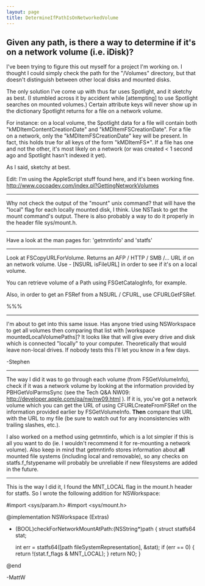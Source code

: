 ```yaml
---
layout: page
title: DetermineIfPathIsOnNetworkedVolume
---
```




Given any path, is there a way to determine if it's on a network volume (i.e. iDisk)?
----
I've been trying to figure this out myself for a project I'm working on.  I thought I could simply check the path for the "/Volumes" directory, but that doesn't distinguish between other local disks and mounted disks.

The only solution I've come up with thus far uses Spotlight, and it sketchy as best. (I stumbled across it by accident while [attempting] to use Spotlight searches on mounted volumes.)  Certain attribute keys will never show up in the dictionary Spotlight returns for a file on a network volume.

For instance: on a local volume, the Spotlight data for a file will contain both "kMDItemContentCreationDate" and "kMDItemFSCreationDate".  For a file on a network, only the "kMDItemFSCreationDate" key will be present.  In fact, this holds true for all keys of the form "kMDItemFS*".  If a file has one and not the other, it's most likely on a network (or was created < 1 second ago and Spotlight hasn't indexed it yet).

As I said, sketchy at best.

Edit: I'm using the AppleScript stuff found here, and it's been working fine.
http://www.cocoadev.com/index.pl?GettingNetworkVolumes


----

Why not check the output of the "mount" unix command? that will have the "local" flag for each locally mounted disk, I think. Use NSTask to get the mount command's  output. There is also probably a way to do it properly in the header file sys/mount.h.

----

Have a look at the man pages for: 'getmntinfo' and 'statfs'

----

Look at FSCopyURLForVolume. Returns an AFP / HTTP / SMB /... URL if on an network volume. Use - [NSURL isFileURL] in order to see if it's on a local volume.

You can retrieve volume of a Path using FSGetCatalogInfo, for example.

Also, in order to get an FSRef from a NSURL / CFURL, use CFURLGetFSRef.

%%% 

----
I'm about to get into this same issue.  Has anyone tried using NSWorkspace to get all volumes then comparing that list with [workspace mountedLocalVolumePaths]?  It looks like that will give every drive and disk which is connected "locally" to your computer.  Theoretically that would leave non-local drives.  If nobody tests this I'll let you know in a few days.

-Stephen

----
The way I did it was to go through each volume (from     FSGetVolumeInfo), check if it was a network volume by looking at the information provided by     PBHGetVolParmsSync (see the Tech Q&A NW09: http://developer.apple.com/qa/nw/nw09.html ). If it is, you've got a network volume which you can get the URL of using     CFURLCreateFromFSRef on the information provided earlier by     FSGetVolumeInfo. **Then**  compare that URL with the URL to my file (be sure to watch out for any inconsistencies with trailing slashes, etc.).

I also worked on a method using     getmntinfo, which is a lot simpler if this is all you want to do (ie. I wouldn't recommend it for re-mounting a network volume). Also keep in mind that     getmntinfo stores information about **all** mounted file systems (including local and removable), so any checks on     statfs.f_fstypename will probably be unreliable if new filesystems are added in the future.

----

This is the way I did it, I found the MNT_LOCAL flag in the mount.h header for statfs. So I wrote the following addition for NSWorkspace:

    
#import <sys/param.h>
#import <sys/mount.h>

@implementation NSWorkspace (Extras)

- (BOOL)checkForNetworkMountAtPath:(NSString*)path
{
  struct statfs64 stat;
  
  int err = statfs64([path fileSystemRepresentation], &stat);
  if (err == 0)
  {
    return !(stat.f_flags & MNT_LOCAL);
  }
  return NO;
}

@end


-MattW

